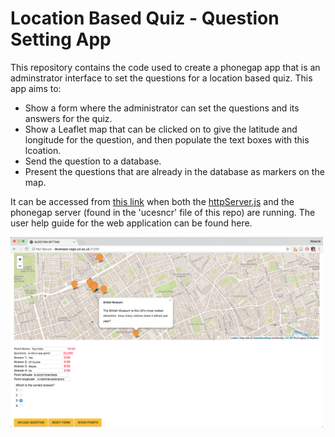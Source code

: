 # Location Based Quiz - Question Setting App

This repository contains the code used to create a phonegap app that is an adminstrator interface to set the questions for a location based quiz. This app aims to:

* Show a form where the administrator can set the questions and its answers for the quiz.
* Show a Leaflet map that can be clicked on to give the latitude and longitude for the question, and then populate the text boxes with this lcoation.
* Send the question to a database.
* Present the questions that are already in the database as markers on the map.

It can be accessed from [this link](https://http://developer.cege.ucl.ac.uk:31288/) when both the [httpServer.js](https://github.com/nikscrits/server) and the phonegap server (found in the 'ucesncr' file of this repo) are running. The user help guide for the web application can be found here.

<img src="https://github.com/nikscrits/server/blob/master/screenshots/webapp.png" width="500">